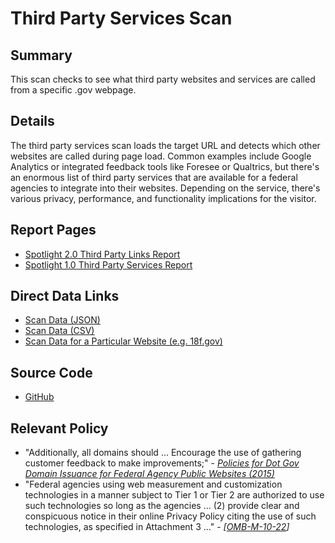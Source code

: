 # Third Party Services Scan

## Summary

This scan checks to see what third party websites and services are called from a specific .gov webpage.  

## Details 

The third party services scan loads the target URL and detects which other websites are called during page load.  Common examples include Google Analytics or integrated feedback tools like Foresee or Qualtrics, but there's an enormous list of third party services that are available for a federal agencies to integrate into their websites.  Depending on the service, there's various privacy, performance, and functionality implications for the visitor.  

## Report Pages

* [Spotlight 2.0 Third Party Links Report](https://federalist-05e4f538-b6c2-49a0-a38c-262ad093ad6d.app.cloud.gov/site/18f/spotlight-ui/critical-components)
* [Spotlight 1.0 Third Party Services Report](https://site-scanning.app.cloud.gov/search200/third_parties/)

## Direct Data Links

* [Scan Data (JSON)](https://site-scanning.app.cloud.gov/api/v1/scans/third_parties/)
* [Scan Data (CSV)](https://site-scanning.app.cloud.gov/api/v1/scans/third_parties/csv/)
* [Scan Data for a Particular Website (e.g. 18f.gov)](https://site-scanning.app.cloud.gov/api/v1/scans/third_parties/18f.gov)

## Source Code 

* [GitHub](https://github.com/18F/domain-scan/blob/master/scanners/third_parties.py)


## Relevant Policy

* "Additionally, all domains should ... Encourage the use of gathering customer feedback to make improvements;" - _[Policies for Dot Gov Domain Issuance for Federal Agency Public Websites (2015)](https://obamawhitehouse.archives.gov/sites/default/files/omb/egov/memo/policies-for-dot-gov-domain-issuance-for-federal-agency-public-websites.pdf)_
* "Federal agencies using web measurement and customization technologies in a manner subject to Tier 1 or Tier 2 are authorized to use such technologies so long as the agencies ... (2) provide clear and conspicuous notice in their online Privacy Policy citing the use of such technologies, as specified in Attachment 3 ..." - _[[OMB-M-10-22](https://obamawhitehouse.archives.gov/sites/default/files/omb/assets/memoranda_2010/m10-22.pdf)]_




